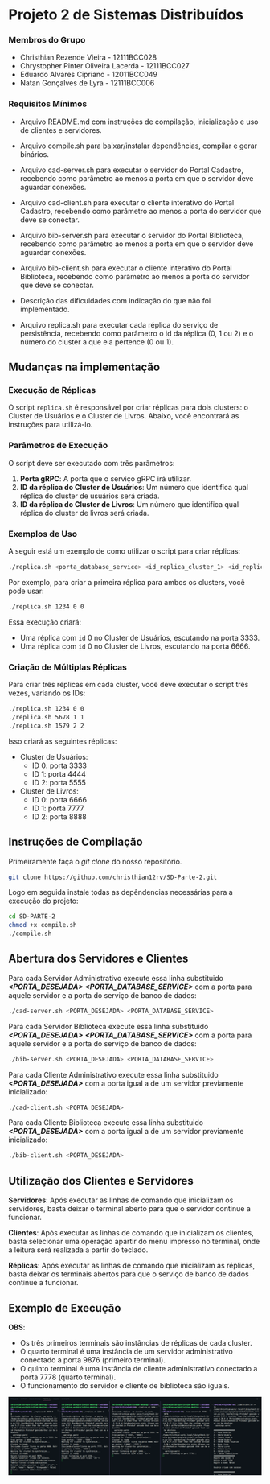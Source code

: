 <h1>Projeto 2 de Sistemas Distribuídos</h1>

### Membros do Grupo

- Christhian Rezende Vieira           - 12111BCC028
- Chrystopher Pinter Oliveira Lacerda - 12111BCC027
- Eduardo Alvares Cipriano            - 12011BCC049
- Natan Gonçalves de Lyra             - 12111BCC006

### Requisitos Mínimos

- Arquivo README.md com instruções de compilação, inicialização e uso de clientes e servidores.

- Arquivo compile.sh para baixar/instalar dependências, compilar e gerar binários.

- Arquivo cad-server.sh para executar o servidor do Portal Cadastro, recebendo como parâmetro ao menos a porta em que o servidor deve aguardar conexões.

- Arquivo cad-client.sh para executar o cliente interativo do Portal Cadastro, recebendo como parâmetro ao menos a porta do servidor que deve se conectar.

- Arquivo bib-server.sh para executar o servidor do Portal Biblioteca, recebendo como parâmetro ao menos a porta em que o servidor deve aguardar conexões.

- Arquivo bib-client.sh para executar o cliente interativo do Portal Biblioteca, recebendo como parâmetro ao menos a porta do servidor que deve se conectar.

- Descrição das dificuldades com indicação do que não foi implementado.

- Arquivo replica.sh para executar cada réplica do serviço de persistência, recebendo como parâmetro o id da réplica (0, 1 ou 2) e o número do cluster a que ela pertence (0 ou 1).

## Mudanças na implementação 

### Execução de Réplicas

O script `replica.sh` é responsável por criar réplicas para dois clusters: o Cluster de Usuários e o Cluster de Livros. Abaixo, você encontrará as instruções para utilizá-lo.

### Parâmetros de Execução

O script deve ser executado com três parâmetros:

1. **Porta gRPC**: A porta que o serviço gRPC irá utilizar.
2. **ID da réplica do Cluster de Usuários**: Um número que identifica qual réplica do cluster de usuários será criada.
3. **ID da réplica do Cluster de Livros**: Um número que identifica qual réplica do cluster de livros será criada.

### Exemplos de Uso

A seguir está um exemplo de como utilizar o script para criar réplicas:

```bash
./replica.sh <porta_database_service> <id_replica_cluster_1> <id_replica_cluster_2>
```

Por exemplo, para criar a primeira réplica para ambos os clusters, você pode usar:

```bash
./replica.sh 1234 0 0
```

Essa execução criará:

- Uma réplica com `id` 0 no Cluster de Usuários, escutando na porta 3333.
- Uma réplica com `id` 0 no Cluster de Livros, escutando na porta 6666.

### Criação de Múltiplas Réplicas

Para criar três réplicas em cada cluster, você deve executar o script três vezes, variando os IDs:

```bash
./replica.sh 1234 0 0
./replica.sh 5678 1 1
./replica.sh 1579 2 2
```

Isso criará as seguintes réplicas:

- Cluster de Usuários:
    - ID 0: porta 3333
    - ID 1: porta 4444
    - ID 2: porta 5555
- Cluster de Livros:
    - ID 0: porta 6666
    - ID 1: porta 7777
    - ID 2: porta 8888

## Instruções de Compilação

Primeiramente faça o <I>git clone</I> do nosso repositório.

```bash
git clone https://github.com/christhian12rv/SD-Parte-2.git
```

Logo em seguida instale todas as depêndencias necessárias para a execução do projeto:

```bash
cd SD-PARTE-2
chmod +x compile.sh
./compile.sh
```

## Abertura dos Servidores e Clientes

Para cada Servidor Administrativo execute essa linha substituido <I><B><PORTA_DESEJADA></B></I> <I><B><PORTA_DATABASE_SERVICE></B></I>  com a porta para aquele servidor e a porta do serviço de banco de dados: 

```bash
./cad-server.sh <PORTA_DESEJADA> <PORTA_DATABASE_SERVICE>
```

Para cada Servidor Biblioteca execute essa linha substituido <I><B><PORTA_DESEJADA></B></I> <I><B><PORTA_DATABASE_SERVICE></B></I>  com a porta para aquele servidor e a porta do serviço de banco de dados:

```bash 
./bib-server.sh <PORTA_DESEJADA> <PORTA_DATABASE_SERVICE>
```

Para cada Cliente Administrativo execute essa linha substituido <I><B><PORTA_DESEJADA></B></I> com a porta igual a de um servidor previamente inicializado:

```bash
./cad-client.sh <PORTA_DESEJADA>
```

Para cada Cliente Biblioteca execute essa linha substituido <I><B><PORTA_DESEJADA></B></I> com a porta igual a de um servidor previamente inicializado:

```bash
./bib-client.sh <PORTA_DESEJADA>
```

## Utilização dos Clientes e Servidores

<B>Servidores</B>: Após executar as linhas de comando que inicializam os servidores, basta deixar o terminal aberto para que o servidor continue a funcionar.

<B>Clientes</B>: Após executar as linhas de comando que inicializam os clientes, basta selecionar uma operação apartir do menu impresso no terminal, onde a leitura será realizada a partir do teclado.

<B>Réplicas</B>: Após executar as linhas de comando que inicializam as réplicas, basta deixar os terminais abertos para que o serviço de banco de dados continue a funcionar.

## Exemplo de Execução

<b>OBS</b>: 
- Os três primeiros terminais são instâncias de réplicas de cada cluster. 
- O quarto terminal é uma instância de um servidor administrativo conectado a porta 9876 (primeiro terminal). 
- O quinto terminal é uma instância de cliente administrativo conectado a porta 7778 (quarto terminal). 
- O funcionamento do servidor e cliente de biblioteca são iguais. 

![EXEMPLO DE EXECUCAO](img/image.png)
